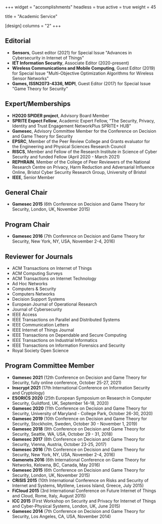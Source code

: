 
+++
widget = "accomplishments"
headless = true
active = true
weight = 45

title = "Academic Service"

[design]
  columns = "2"
+++

## Editorial
  * **Sensors**, Guest editor (2021) for Special Issue "Advances in Cybersecurity in Internet of Things"
  * **IET Information Security**, Associate Editor (2020-present)
  * **Wireless Communications and Mobile Computing**, Guest Editor (2019) for Special Issue "Multi-Objective Optimization Algorithms for Wireless Sensor Networks"
  * **Games, ISSN2073-4336, MDPI**, Guest Editor (2017) for Special Issue "Game Theory for Security"

## Expert/Memberships
  * **H2020 SPIDER project**, Advisory Board Member
  * **SPRITE Expect Fellow**, Academic Expert Fellow, "The Security, Privacy, Identity and Trust Engagement NetworkPlus SPRITE+ HUB"
  * **Gamesec**, Advisory Committee Member for the Conference on Decision and Game Theory for Security
  * **EPSRC**, Member of the Peer Review College and Grants evaluator for the Engineering and Physical Sciences Research Council
  * **RISCS**, Member and Fellow of the Research Institute in Science of Cyber Security and funded Fellow (April 2020 - March 2021)
  * **REPHRAIN**, Member of the College of Peer Reviewers of the National Research Centre on Privacy, Harm Reduction and Adversarial Influence Online, Bristol Cyber Security Research Group, University of Bristol
  * **IEEE**, Senior Member

## General Chair
  * **Gamesec 2015** (6th Conference on Decision and Game Theory for Security, London, UK, November 2015)

## Program Chair
  * **Gamesec 2016** (7th Conference on Decision and Game Theory for Security, New York, NY, USA, November 2-4, 2016)

## Reviewer for Journals
  * ACM Transactions on Internet of Things
  * ACM Computing Surveys
  * ACM Transactions on Internet Technology
  * Ad Hoc Networks
  * Computers & Security
  * Computers Networks
  * Decision Support Systems
  * European Journal of Operational Research
  * Journal of Cybersecurity
  * IEEE Access
  * IEEE Transactions on Parallel and Distributed Systems
  * IEEE Communication Letters
  * IEEE Internet of Things Journal
  * IEEE Transactions on Dependable and Secure Computing
  * IEEE Transactions on Industrial Informatics
  * IEEE Transactions on Information Forensics and Security
  * Royal Society Open Science

## Program Committee Member
  * **Gamesec 2021** (12th Conference on Decision and Game Theory for Security, fully online conference, October 25-27, 2021)
  * **Inscrypt 2021** (17th International Conference on Information Security and Cryptology)
  * **ESORICS 2020** (25th European Symposium on Research in Computer Security, Guildford, UK, September 14–18, 2020)
  * **Gamesec 2020** (11th Conference on Decision and Game Theory for Security, University of Maryland - College Park, October 26-30, 2020)
  * **Gamesec 2019** (10th Conference on Decision and Game Theory for Security, Stockholm, Sweden, October 30 - November 1, 2019)
  * **Gamesec 2018** (9th Conference on Decision and Game Theory for Security, Seattle, WA, USA, October 29 - 31, 2018)
  * **Gamesec 2017** (8th Conference on Decision and Game Theory for Security, Vienna, Austria, October 23-25, 2017)
  * **Gamesec 2016** (7th Conference on Decision and Game Theory for Security, New York, NY, USA, November 2-4, 2016)
  * **Gamenets 2016** (6th International Conference on Game Theory for Networks, Kelowna, BC, Canada, May 2016)
  * **Gamesec 2015** (6th Conference on Decision and Game Theory for Security, London, UK, November 2015)
  * **CRiSIS 2015** (10th International Conference on Risks and Security of Internet and Systems, Mytilene, Lesvos Island, Greece, July 2015)
  * **FiCloud 2015** (3rd International Conference on Future Internet of Things and Cloud, Rome, Italy, August 2015)
  * **ICC 2015** (First Workshop on Security and Privacy for Internet of Things and Cyber-Physical Systems, London, UK, June 2015)
  * **Gamesec 2014** (7th Conference on Decision and Game Theory for Security, Los Angeles, CA, USA, November 2014)
